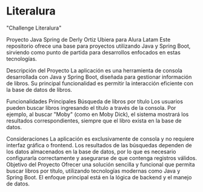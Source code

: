 # Literalura
"Challenge Literalura"


Proyecto Java Spring de Derly Ortiz Ubiera para Alura Latam
Este repositorio ofrece una base para proyectos utilizando Java y Spring Boot, sirviendo como punto de partida para desarrollos enfocados en estas tecnologías.

Descripción del Proyecto
La aplicación es una herramienta de consola desarrollada con Java y Spring Boot, diseñada para gestionar información de libros. Su principal funcionalidad es permitir la interacción eficiente con la base de datos de libros.

Funcionalidades Principales
Búsqueda de libros por título
Los usuarios pueden buscar libros ingresando el título a través de la consola. Por ejemplo, al buscar "Moby" (como en Moby Dick), el sistema mostrará los resultados correspondientes, siempre que el libro exista en la base de datos.

Consideraciones
La aplicación es exclusivamente de consola y no requiere interfaz gráfica o frontend.
Los resultados de las búsquedas dependen de los datos almacenados en la base de datos, por lo que es necesario configurarla correctamente y asegurarse de que contenga registros válidos.
Objetivo del Proyecto
Ofrecer una solución sencilla y funcional que permita buscar libros por título, utilizando tecnologías modernas como Java y Spring Boot. El enfoque principal está en la lógica de backend y el manejo de datos.